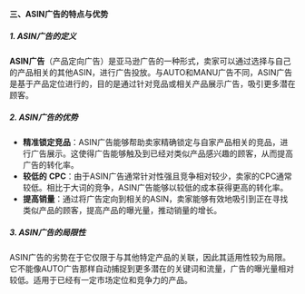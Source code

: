 #### 三、ASIN广告的特点与优势

##### 1. **ASIN广告的定义**

**ASIN广告**（产品定向广告）是亚马逊广告的一种形式，卖家可以通过选择与自己的产品相关的其他ASIN，进行广告投放。与AUTO和MANU广告不同，ASIN广告是基于产品定位进行的，目的是通过针对竞品或相关产品展示广告，吸引更多潜在顾客。

##### 2. **ASIN广告的优势**

-   **精准锁定竞品**：ASIN广告能够帮助卖家精确锁定与自家产品相关的竞品，进行广告展示。这使得广告能够触及到已经对类似产品感兴趣的顾客，从而提高广告的转化率。
-   **较低的** **CPC**：由于ASIN广告通常针对性强且竞争相对较少，卖家的CPC通常较低。相比于大词的竞争，ASIN广告能够以较低的成本获得更高的转化率。
-   **提高销量**：通过将广告定向到相关的ASIN，卖家能够有效地吸引到正在寻找类似产品的顾客，提高产品的曝光量，推动销量的增长。

##### 3. **ASIN广告的局限性**

ASIN广告的劣势在于它仅限于与其他特定产品的关联，因此其适用性较为局限。它不能像AUTO广告那样自动捕捉到更多潜在的关键词和流量，广告的曝光量相对较低。适用于已经有一定市场定位和竞争力的产品。